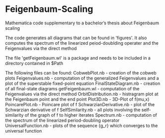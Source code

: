 # Feigenbaum-Scaling
Mathematica code supplementary to a bachelor’s thesis about Feigenbaum scaling

The code generates all diagrams that can be found in 'figures'.
It also computes the spectrum of the linearized peiod-doublding operater and the Feigenvalues via the direct method

The file 'getFeigenbaum.wl' is a package and needs to be included in a directory contained in $Path

The following files can be found:
CobwebPlot.nb - creation of the cobweb plots
Feigenvalues.nb - computation of the generalized Feigenvalues and a plot of the superstable fixed-point equation
FinalStateDiagram.nb - creation of all final-state diagrams
getFeigenbaum.wl - computation of the Feigenvalues via the direct method
OrbitDistribution.nb - histragram plot at the Feigenbaum point and the end point
Plot3D.nb - 3D-Plot of f(mu,x)
PoincarePlot.nb - Poincare plot of f
SchwarzianDerivative.nb - plot of the Schwarzian derivative of f
SelfSimilarity.nb - all plots involving the self-similarity of the graph of f to higher iterates
Spectrum.nb - computation of the spectrum of the linearized period-doubling operator
UniversalFunction.nb - plots of the sequence {g_r} which converges to the universal function

